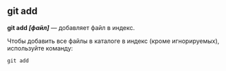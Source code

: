 ## git add

**git add *[файл]*** — добавляет файл в индекс.

Чтобы добавить все файлы в каталоге в индекс (кроме игнорируемых), используйте команду:
``` bash-
git add
```
